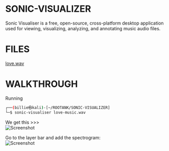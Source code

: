 # SONIC-VISUALIZER
Sonic Visualiser is a free, open-source, cross-platform desktop application used for viewing, visualizing, analyzing, and annotating music audio files.
# FILES
[love.wav](https://github.com/W4W1R3/CTF-CHRONICLES/blob/main/SONIC-VISUALIZER/love-music.wav)

# WALKTHROUGH
Running 
```bash
┌──(billie㉿kali)-[~/ROOTANK/SONIC-VISUALIZER]
└─$ sonic-visualiser love-music.wav 
```
We get this >>> \
![Screenshot](https://github.com/W4W1R3/CTF-CHRONICLES/blob/main/SONIC-VISUALIZER/Screenshot_2023-05-25_13_26_36.png)

Go to the layer bar and add the spectrogram:\
![Screenshot](https://github.com/W4W1R3/CTF-CHRONICLES/blob/main/SONIC-VISUALIZER/Screenshot_2023-05-25_13_32_47.png)

